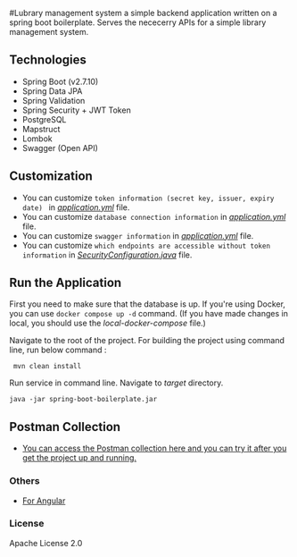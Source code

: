 #Lubrary management system
a simple backend application written on a spring boot boilerplate. Serves the nececerry APIs for a simple library management system.
 
## Technologies 
- Spring Boot (v2.7.10)
- Spring Data JPA
- Spring Validation
- Spring Security + JWT Token
- PostgreSQL
- Mapstruct
- Lombok
- Swagger (Open API)

## Customization

- You can customize ```token information (secret key, issuer, expiry date) ``` in [*application.yml*](https://github.com/Genc/spring-boot-boilerplate/blob/master/src/main/resources/application.yml#L40) file.
- You can customize ```database connection information``` in [*application.yml*](https://github.com/Genc/spring-boot-boilerplate/blob/master/src/main/resources/application.yml#L3) file.
- You can customize ```swagger information``` in [*application.yml*](https://github.com/Genc/spring-boot-boilerplate/blob/master/src/main/resources/application.yml#L45) file.
- You can customize ```which endpoints are accessible without token information``` in [*SecurityConfiguration.java*](https://github.com/Genc/spring-boot-boilerplate/blob/master/src/main/java/com/farukgenc/boilerplate/springboot/configuration/SecurityConfiguration.java#L45) file.

## Run the Application

First you need to make sure that the database is up. 
If you're using Docker, you can use ```docker compose up -d``` command. (If you have made changes in local, you should use the *local-docker-compose* file.)

Navigate to the root of the project. For building the project using command line, run below command :

``` mvn clean install```

Run service in command line. Navigate to *target* directory. 

``` java -jar spring-boot-boilerplate.jar ```

## Postman Collection

- [You can access the Postman collection here and you can try it after you get the project up and running.](https://www.postman.com/postmanfaruk/workspace/faruk-genc-projects/collection/11439300-3d0317df-f217-40ff-a2a6-4eaaf66e1c55?action=share&creator=11439300)

### Others

 - [For Angular]
 
### License

Apache License 2.0

   [For Angular]: <https://github.com/Genc/angular-boilerplate>
